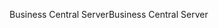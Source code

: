 <span data-ttu-id="98e2e-101">Business Central Server</span><span class="sxs-lookup"><span data-stu-id="98e2e-101">Business Central Server</span></span>
